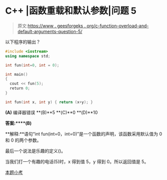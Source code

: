 # C++ |函数重载和默认参数|问题 5

> 原文:[https://www . geesforgeks . org/c-function-overload-and-default-arguments-question-5/](https://www.geeksforgeeks.org/c-function-overloading-and-default-arguments-question-5/)

以下程序的输出？

```cpp
#include <iostream>
using namespace std;

int fun(int=0, int = 0);

int main()
{
  cout << fun(5);
  return 0;
}

int fun(int x, int y) { return (x+y); }
```

**(A)** 编译器错误
**(B)**5
**(C)**0
**(D)**10

**答案:****(B)**

**解释:**语句“int fun(int=0，int=0)”是一个函数的声明，该函数采用默认值为 0 和 0 的两个参数。

最后一个说法是乐趣的定义()。

当我们打一个有趣的电话(5)时，x 得到值 5，y 得到 0。所以返回值是 5。

[本题小考](https://www.geeksforgeeks.org/quiz-corner-gq/)
